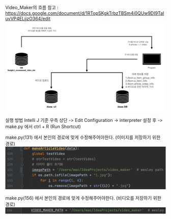Video_Maker의 흐름
참고 : https://docs.google.com/document/d/1RTopSKgkTrbzTBSm4i0QUw9DI9TaIuvVP4ELjjzO364/edit
![CreatePlan](./ReadmeImages/Video_maker.jpeg)

실행 방법
Intelli J 기준 우측 상단 -> Edit Configuration -> interpreter 설정 후 -> make.py 에서 ctrl + R (Run Shortcut)

make.py(131) 에서 본인의 경로에 맞게 수정해주어야한다. (이미지를 저장하기 위한 경로)
![CreatePlan](./ReadmeImages/imgPath.jpeg)

make.py(156) 에서 본인의 경로에 맞게 수정해주어야한다. (비디오를 저장하기 위한 경로)
![CreatePlan](./ReadmeImages/videoPath.jpeg)
